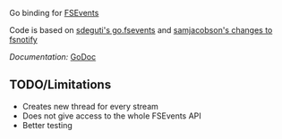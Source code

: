 Go binding for [FSEvents](https://developer.apple.com/library/mac/documentation/Darwin/Reference/FSEvents_Ref/Reference/reference.html#//apple_ref/doc/uid/FSEvents.h-DontLinkElementID_33)

Code is based on [sdeguti's go.fsevents](https://github.com/sdegutis)
and [samjacobson's changes to fsnotify](https://github.com/samjacobson/fsnotify)

*Documentation:* [GoDoc](http://godoc.org/github.com/ronbu/fsevents)

## TODO/Limitations

* Creates new thread for every stream
* Does not give access to the whole FSEvents API
* Better testing